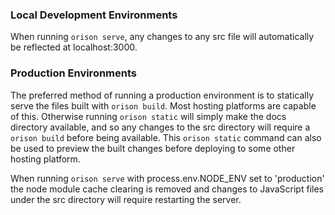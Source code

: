 ### Local Development Environments

When running `orison serve`, any changes to any src file will automatically
be reflected at localhost:3000.

### Production Environments

The preferred method of running a production environment is to statically serve
the files built with `orison build`. Most hosting platforms are capable of this.
Otherwise running `orison static` will simply make the docs directory available, and
so any changes to the src directory will require a `orison build` before being
available. This `orison static` command can also be used to preview the built changes
before deploying to some other hosting platform.

When running `orison serve` with process.env.NODE_ENV set to 'production'
the node module cache clearing is removed and changes to JavaScript files
under the src directory will require restarting the server.
